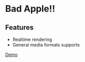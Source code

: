 # Bad Apple!!

## Features
* Realtime rendering
* General media formats supports

[Demo](http://www.bilibili.com/video/av4949065/)
